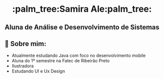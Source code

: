 <h1 align="center"><b>:palm_tree:Samira Ale:palm_tree:</b>

<h2 align="center"><b>Aluna de Análise e Desenvolvimento de Sistemas</b>
  
  <br>
  
## :herb: **Sobre mim:**
  - Atualmente estudando Java com foco no desenvolvimento mobile
  - Aluna do 1º semestre na Fatec de Ribeirão Preto
  - Ilustradora
  - Estudando UI e Ux Design
  
  
